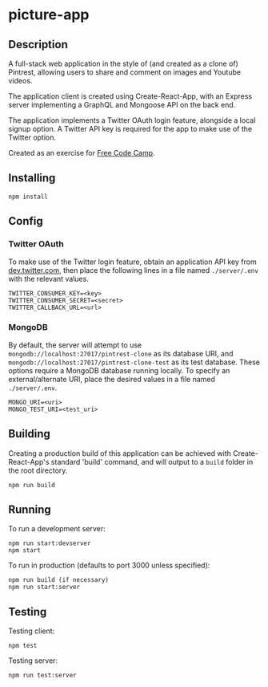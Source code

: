 # picture-app
## Description
A full-stack web application in the style of (and created as a clone of) Pintrest, allowing users to share and comment on images and Youtube videos.

The application client is created using Create-React-App, with an Express server implementing a GraphQL and Mongoose API on the back end.

The application implements a Twitter OAuth login feature, alongside a local signup option. A Twitter API key is required for the app to make use of the Twitter option.

Created as an exercise for [Free Code Camp](http://freecodecamp.com).
## Installing
```
npm install
```
## Config
### Twitter OAuth
To make use of the Twitter login feature, obtain an application API key from [dev.twitter.com](https://dev.twitter.com), then place the following lines in a file named `./server/.env` with the relevant values.
```
TWITTER_CONSUMER_KEY=<key>
TWITTER_CONSUMER_SECRET=<secret>
TWITTER_CALLBACK_URL=<url>
```
### MongoDB
By default, the server will attempt to use `mongodb://localhost:27017/pintrest-clone` as its database URI, and `mongodb://localhost:27017/pintrest-clone-test` as its test database. These options require a MongoDB database running locally. To specify an external/alternate URI, place the desired values in a file named `./server/.env`.
```
MONGO_URI=<uri>
MONGO_TEST_URI=<test_uri>
```
## Building
Creating a production build of this application can be achieved with Create-React-App's standard 'build' command, and will output to a `build` folder in the root directory.
```
npm run build
```
## Running

To run a development server:
```
npm run start:devserver
npm start
```

To run in production (defaults to port 3000 unless specified):
```
npm run build (if necessary)
npm run start:server
```

## Testing

Testing client:
```
npm test
```

Testing server:
```
npm run test:server
```
